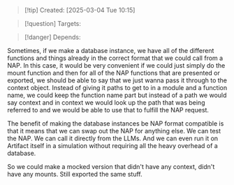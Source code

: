 
>[!tip] Created: [2025-03-04 Tue 10:15]

>[!question] Targets: 

>[!danger] Depends: 

Sometimes, if we make a database instance, we have all of the different functions and things already in the correct format that we could call from a NAP. In this case, it would be very convenient if we could just simply do the mount function and then for all of the NAP functions that are presented or exported, we should be able to say that we just wanna pass it through to the context object. Instead of giving it paths to get to in a module and a function name, we could keep the function name part but instead of a path we would say context and in context we would look up the path that was being referred to and we would be able to use that to fulfill the NAP request. 

The benefit of making the database instances be NAP format compatible is that it means that we can swap out the NAP for anything else. We can test the NAP. We can call it directly from the LLMs. And we can even run it on Artifact itself in a simulation without requiring all the heavy overhead of a database.

So we could make a mocked version that didn't have any context, didn't have any mounts. Still exported the same stuff. 